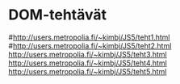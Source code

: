 # DOM-tehtävät

#http://users.metropolia.fi/~kimbj/JS5/teht1.html
#http://users.metropolia.fi/~kimbj/JS5/teht2.html
http://users.metropolia.fi/~kimbj/JS5/teht3.html
http://users.metropolia.fi/~kimbj/JS5/teht4.html
http://users.metropolia.fi/~kimbj/JS5/teht5.html
